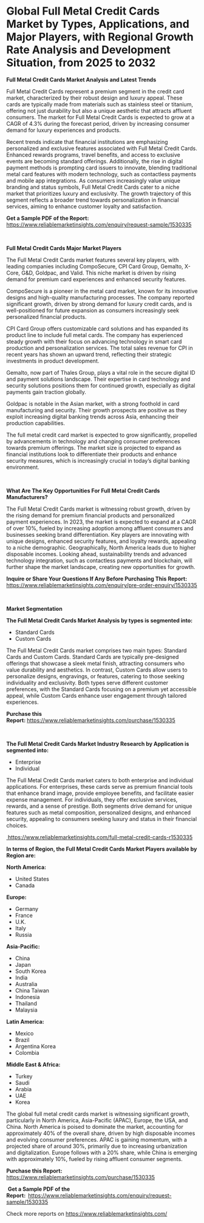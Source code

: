 <p><h1>Global Full Metal Credit Cards Market by Types, Applications, and Major Players, with Regional Growth Rate Analysis and Development Situation, from 2025 to 2032</h1></p><p><strong>Full Metal Credit Cards Market Analysis and Latest Trends</strong></p>
<p><p>Full Metal Credit Cards represent a premium segment in the credit card market, characterized by their robust design and luxury appeal. These cards are typically made from materials such as stainless steel or titanium, offering not just durability but also a unique aesthetic that attracts affluent consumers. The market for Full Metal Credit Cards is expected to grow at a CAGR of 4.3% during the forecast period, driven by increasing consumer demand for luxury experiences and products.</p><p>Recent trends indicate that financial institutions are emphasizing personalized and exclusive features associated with Full Metal Credit Cards. Enhanced rewards programs, travel benefits, and access to exclusive events are becoming standard offerings. Additionally, the rise in digital payment methods is prompting card issuers to innovate, blending traditional metal card features with modern technology, such as contactless payments and mobile app integrations. As consumers increasingly value unique branding and status symbols, Full Metal Credit Cards cater to a niche market that prioritizes luxury and exclusivity. The growth trajectory of this segment reflects a broader trend towards personalization in financial services, aiming to enhance customer loyalty and satisfaction.</p></p>
<p><strong>Get a Sample PDF of the Report:&nbsp;</strong> <a href="https://www.reliablemarketinsights.com/enquiry/request-sample/1530335?utm_campaign=3257&utm_medium=2&utm_source=Github&utm_content=ia&utm_term=04042025&utm_id=full-metal-credit-cards">https://www.reliablemarketinsights.com/enquiry/request-sample/1530335</a></p>
<p>&nbsp;</p>
<p><strong>Full Metal Credit Cards Major Market Players</strong></p>
<p><p>The Full Metal Credit Cards market features several key players, with leading companies including CompoSecure, CPI Card Group, Gemalto, X-Core, G&D, Goldpac, and Valid. This niche market is driven by rising demand for premium card experiences and enhanced security features.</p><p>CompoSecure is a pioneer in the metal card market, known for its innovative designs and high-quality manufacturing processes. The company reported significant growth, driven by strong demand for luxury credit cards, and is well-positioned for future expansion as consumers increasingly seek personalized financial products. </p><p>CPI Card Group offers customizable card solutions and has expanded its product line to include full metal cards. The company has experienced steady growth with their focus on advancing technology in smart card production and personalization services. The total sales revenue for CPI in recent years has shown an upward trend, reflecting their strategic investments in product development.</p><p>Gemalto, now part of Thales Group, plays a vital role in the secure digital ID and payment solutions landscape. Their expertise in card technology and security solutions positions them for continued growth, especially as digital payments gain traction globally. </p><p>Goldpac is notable in the Asian market, with a strong foothold in card manufacturing and security. Their growth prospects are positive as they exploit increasing digital banking trends across Asia, enhancing their production capabilities.</p><p>The full metal credit card market is expected to grow significantly, propelled by advancements in technology and changing consumer preferences towards premium offerings. The market size is projected to expand as financial institutions look to differentiate their products and enhance security measures, which is increasingly crucial in today’s digital banking environment.</p></p>
<p>&nbsp;</p>
<p><strong>What Are The Key Opportunities For Full Metal Credit Cards Manufacturers?</strong></p>
<p><p>The Full Metal Credit Cards market is witnessing robust growth, driven by the rising demand for premium financial products and personalized payment experiences. In 2023, the market is expected to expand at a CAGR of over 10%, fueled by increasing adoption among affluent consumers and businesses seeking brand differentiation. Key players are innovating with unique designs, enhanced security features, and loyalty rewards, appealing to a niche demographic. Geographically, North America leads due to higher disposable incomes. Looking ahead, sustainability trends and advanced technology integration, such as contactless payments and blockchain, will further shape the market landscape, creating new opportunities for growth.</p></p>
<p><strong>Inquire or Share Your Questions If Any Before Purchasing This Report:</strong> <a href="https://www.reliablemarketinsights.com/enquiry/pre-order-enquiry/1530335?utm_campaign=3257&utm_medium=2&utm_source=Github&utm_content=ia&utm_term=04042025&utm_id=full-metal-credit-cards">https://www.reliablemarketinsights.com/enquiry/pre-order-enquiry/1530335</a></p>
<p>&nbsp;</p>
<p><strong>Market Segmentation</strong></p>
<p><strong>The Full Metal Credit Cards Market Analysis by types is segmented into:</strong></p>
<p><ul><li>Standard Cards</li><li>Custom Cards</li></ul></p>
<p><p>The Full Metal Credit Cards market comprises two main types: Standard Cards and Custom Cards. Standard Cards are typically pre-designed offerings that showcase a sleek metal finish, attracting consumers who value durability and aesthetics. In contrast, Custom Cards allow users to personalize designs, engravings, or features, catering to those seeking individuality and exclusivity. Both types serve different customer preferences, with the Standard Cards focusing on a premium yet accessible appeal, while Custom Cards enhance user engagement through tailored experiences.</p></p>
<p><strong>Purchase this Report:&nbsp;</strong><a href="https://www.reliablemarketinsights.com/purchase/1530335?utm_campaign=3257&utm_medium=2&utm_source=Github&utm_content=ia&utm_term=04042025&utm_id=full-metal-credit-cards">https://www.reliablemarketinsights.com/purchase/1530335</a></p>
<p>&nbsp;</p>
<p><strong>The Full Metal Credit Cards Market Industry Research by Application is segmented into:</strong></p>
<p><ul><li>Enterprise</li><li>Individual</li></ul></p>
<p><p>The Full Metal Credit Cards market caters to both enterprise and individual applications. For enterprises, these cards serve as premium financial tools that enhance brand image, provide employee benefits, and facilitate easier expense management. For individuals, they offer exclusive services, rewards, and a sense of prestige. Both segments drive demand for unique features such as metal composition, personalized designs, and enhanced security, appealing to consumers seeking luxury and status in their financial choices.</p></p>
<p><a href="https://www.reliablemarketinsights.com/full-metal-credit-cards-r1530335?utm_campaign=3257&utm_medium=2&utm_source=Github&utm_content=ia&utm_term=04042025&utm_id=full-metal-credit-cards">&nbsp;https://www.reliablemarketinsights.com/full-metal-credit-cards-r1530335</a></p>
<p><strong>In terms of Region, the Full Metal Credit Cards Market Players available by Region are:</strong></p>
<p>
    <p> <strong> North America: </strong>
        <ul>
            <li>United States</li>
            <li>Canada</li>
        </ul>
        </p> 
    <p> <strong> Europe: </strong>
        <ul>
            <li>Germany</li>
            <li>France</li>
            <li>U.K.</li>
            <li>Italy</li>
            <li>Russia</li>
        </ul>
        </p> 
    <p> <strong> Asia-Pacific: </strong>
        <ul>
            <li>China</li>
            <li>Japan</li>
            <li>South Korea</li>
            <li>India</li>
            <li>Australia</li>
            <li>China Taiwan</li>
            <li>Indonesia</li>
            <li>Thailand</li>
            <li>Malaysia</li>
        </ul>
        </p> 
    <p> <strong> Latin America: </strong>
        <ul>
            <li>Mexico</li>
            <li>Brazil</li>
            <li>Argentina Korea</li>
            <li>Colombia</li>
        </ul>
        </p> 
    <p> <strong> Middle East & Africa: </strong>
        <ul>
            <li>Turkey</li>
            <li>Saudi</li>
            <li>Arabia</li>
            <li>UAE</li>
            <li>Korea</li>
        </ul>
    </p>
    </p>
<p><p>The global full metal credit cards market is witnessing significant growth, particularly in North America, Asia-Pacific (APAC), Europe, the USA, and China. North America is poised to dominate the market, accounting for approximately 40% of the overall share, driven by high disposable incomes and evolving consumer preferences. APAC is gaining momentum, with a projected share of around 30%, primarily due to increasing urbanization and digitalization. Europe follows with a 20% share, while China is emerging with approximately 10%, fueled by rising affluent consumer segments.</p></p>
<p><strong>Purchase this Report: </strong><a href="https://www.reliablemarketinsights.com/purchase/1530335?utm_campaign=3257&utm_medium=2&utm_source=Github&utm_content=ia&utm_term=04042025&utm_id=full-metal-credit-cards">https://www.reliablemarketinsights.com/purchase/1530335</a></p>
<p>&nbsp;<strong>Get a Sample PDF of the Report:&nbsp;&nbsp;</strong><a href="https://www.reliablemarketinsights.com/enquiry/request-sample/1530335?utm_campaign=3257&utm_medium=2&utm_source=Github&utm_content=ia&utm_term=04042025&utm_id=full-metal-credit-cards">https://www.reliablemarketinsights.com/enquiry/request-sample/1530335</a></p>
<p><strong></strong></p>
<p>Check more reports on <a href="https://www.reliablemarketinsights.com/?utm_campaign=3257&utm_medium=2&utm_source=Github&utm_content=ia&utm_term=04042025&utm_id=full-metal-credit-cards">https://www.reliablemarketinsights.com/</a></p>